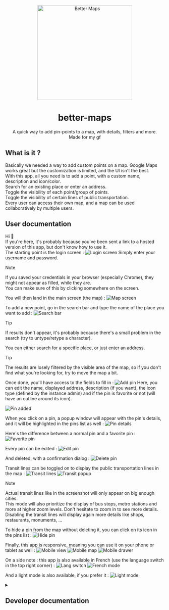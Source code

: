 <div align="center">

<img src="https://raw.githubusercontent.com/EDM115/better-maps/master/public/images/logo.webp" alt="Better Maps" width="300" height="300">

# better-maps
A quick way to add pin-points to a map, with details, filters and more.  
Made for my gf

</div>

## What is it ?
Basically we needed a way to add custom points on a map. Google Maps works great but the customization is limited, and the UI isn't the best.  
With this app, all you need is to add a point, with a custom name, description and icon/color.  
Search for an existing place or enter an address.  
Toggle the visibility of each point/group of points.  
Toggle the visibility of certain lines of public transportation.  
Every user can access their own map, and a map can be used collaboratively by multiple users.

## User documentation
Hi :wave:  
If you're here, it's probably because you've been sent a link to a hosted version of this app, but don't know how to use it.  
The starting point is the login screen :
![Login screen](./docs/homepage.png)
Simply enter your username and password.  
> [!NOTE]  
> If you saved your credentials in your browser (especially Chrome), they might not appear as filled, while they are.  
> You can make sure of this by clicking somewhere on the screen.
  
You will then land in the main screen (the map) :
![Map screen](./docs/landing.png)

To add a new point, go in the search bar and type the name of the place you want to add :
![Search bar](./docs/search.png)
> [!TIP]  
> If results don't appear, it's probably because there's a small problem in the search (try to untype/retype a character).
  
You can either search for a specific place, or just enter an address.  
> [!TIP]  
> The results are losely filtered by the visible area of the map, so if you don't find what you're looking for, try to move the map a bit.
  
Once done, you'll have access to the fields to fill in :
![Add pin](./docs/add_pin.png)
Here, you can edit the name, displayed address, description (if you want), the icon type (defined by the instance admin) and if the pin is favorite or not (will have an outline around its icon).

![Pin added](./docs/pin_on_map.png)

When you click on a pin, a popup window will appear with the pin's details, and it will be highlighted in the pins list as well :
![Pin details](./docs/tooltip.png)

Here's the difference between a normal pin and a favorite pin :
![Favorite pin](./docs/multiple_pins.png)

Every pin can be edited :
![Edit pin](./docs/edit_pin.png)

And deleted, with a confirmation dialog :
![Delete pin](./docs/delete_confirm.png)

Transit lines can be toggled on to display the public transportation lines in the map :
![Transit lines](./docs/transit_lines.png)
![Transit popup](./docs/transit_popup.png)
> [!NOTE]  
> Actual transit lines like in the screenshot will only appear on big enough cities.  
> This mode will also prioritize the display of bus stops, metro stations and more at higher zoom levels. Don't hesitate to zoom in to see more details.  
> Disabling the transit lines will display again more details like shops, restaurants, monuments, ...
  

To hide a pin from the map without deleting it, you can click on its icon in the pins list :
![Hide pin](./docs/hide_pin.png)

Finally, this app is responsive, meaning you can use it on your phone or tablet as well :
![Mobile view](./docs/mobile_view.png)
![Mobile map](./docs/mobile_map.png)
![Mobile drawer](./docs/mobile_drawer.png)

On a side note : this app is also available in French (use the language switch in the top right corner) :
![Lang switch](./docs/lang_switch.png)
![French mode](./docs/lang_fr.png)

And a light mode is also available, if you prefer it :
![Light mode](./docs/light_mode.png)

<details><summary><h2>Developer documentation</h2></summary>

## Get started
```pwsh
git clone https://github.com/EDM115/better-maps.git
cd better-maps
```
Create a `.env` file in the root directory and add the following variables :
```env
JWT_SECRET=4451b7b6411db0854895824f2fce24721989ac47da45c862cb1baf15383dbc6ef07c1f700304693dde08207bcf75e7e50ad9b146e8bdc4ebf16ade6e6cb9f173
SEED_USERS='[{"username": "admin", "password": "admin", "role": "admin"}, {"username": "test", "password": "test", "role": "user"}]'
SEED_ICONS='[{"name": "Home", "color": "#50FA7B", "icon": "mdi-home-outline"}, {"name": "Groceries", "color": "#8BE9FD", "icon": "mdi-cart-outline"}, {"name": "Schools", "color": "#FF79C6", "icon": "mdi-book-open-variant-outline"}, {"name": "Work", "color": "#BD93F9", "icon": "mdi-bag-personal-outline"}, {"name": "Food", "color": "#F1FA8C", "icon": "mdi-food-outline"}]'
SEED=true
GOOGLE_MAPS_API_KEY=Abc-Def123
STARTING_POINT=48.8566,2.3522,3
COUNTRY=fr
DEFAULT_UI_LANG=en
```
- `JWT_SECRET` : generate with `node -e "import('crypto').then(crypto => console.log(crypto.randomBytes(64).toString('hex')))"`
- `SEED_USERS` : if any value should contain a quote, write instead `\'` (or `\"`)
- `SEED_ICONS` : the color should be a hex color code starting with `#`, the icon should be a Material Design Icon name (`mdi-` + the name of the icon found at [Material Design Icons](https://pictogrammers.com/library/mdi/))
- `STARTING_POINT` : the starting point of the map, in the format `lat,lng,zoom`
- `COUNTRY` : the base country to "limit" the search results, lowercase country code only
- `DEFAULT_UI_LANG` : the default language of the UI, either `en` or `fr`
```pwsh
node --experimental-strip-types init/seed_db.ts
```
Put `SEED` to `false` once the DB is seeded.
```pwsh
pnpm i
pnpm dev
```

## Build and run
```pwsh
docker build --network=host -t edm115/better-maps .
docker run -d -p 27400:27400 --env-file .env -v better_maps_db:/app/db --name better-maps edm115/better-maps
```

## In-app settings
Every admin can access the settings page by clicking on the account shield icon in the navigation bar :
![Admin settings](./docs/admin_settings.png)

You can dump the database, as CSV, JSON, SQL or the raw SQLite file.

You will be able to edit existing users :
![Edit user](./docs/user_management.png)

Add new users :
![Add user](./docs/add_user.png)

Edit existing maps and add new ones :
![Add map](./docs/add_map.png)

As well as edit the icons available for the users to choose from when adding a pin :
![Edit icons](./docs/icons_management.png)

And add new ones, with on-the-fly icon preview and validation :
![Add icon](./docs/add_icon.png)

## Quick notes
- The pins background will always be in dark mode, due to how bright the icons are in general, to make them readable both in light and dark mode (ex map).

## DB Scheme
### User
| Column   | Type   | Extra                                 |
| :------- | :----- | :------------------------------------ |
| id       | int    | Primary Key, Autoincrement            |
| username | string | Not Null, Unique                      |
| password | string | Not Null                              |
| role     | string | Not Null, "admin" or "user" (default) |
| map_id   | int    | Foreign Key, Not Null                 |

### Map
| Column       | Type   | Extra                                  |
| :----------- | :----- | :------------------------------------- |
| id           | int    | Primary Key, Autoincrement             |
| name         | string | Not Null, "Default Map" (default)      |
| user_id      | int    | Foreign Key, Not Null, can be multiple |
| start_lat    | float  | Not Null                               |
| start_lng    | float  | Not Null                               |
| start_zoom   | int    | Not Null                               |
| country      | string | Not Null, lowercase country code       |
| show_transit | bool   | Not Null, default false                |

### Point
| Column      | Type   | Extra                      |
| :---------- | :----- | :------------------------- |
| id          | int    | Primary Key, Autoincrement |
| name        | string | Not Null                   |
| description | string | Not Null, default ""       |
| address     | string | Not Null                   |
| lat         | float  | Not Null                   |
| lng         | float  | Not Null                   |
| color       | string | Not Null, default ""       |
| icon        | int    | Foreign Key, Not Null      |
| map_id      | int    | Foreign Key, Not Null      |
| visible     | bool   | Not Null, default true     |
| favorite    | bool   | Not Null, default false    |

### Icon
| Column | Type   | Extra                      |
| :----- | :----- | :------------------------- |
| id     | int    | Primary Key, Autoincrement |
| name   | string | Not Null                   |
| color  | string | Not Null                   |
| icon   | string | Not Null                   |

</details>
